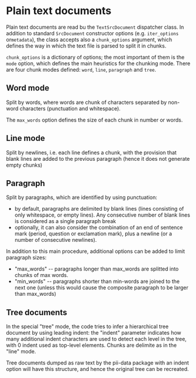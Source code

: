 # Plain text documents

Plain text documents are read bu the `TextSrcDocument` dispatcher class. In
addition to standard `SrcDocument` constructor options (e.g. `iter_options`
or`metadata`), the class accepts also a `chunk_options` argument, which
defines the way in which the text file is parsed to split it in chunks.

`chunk_options` is a dictionary of options; the most important of them is the
`mode` option, which defines the main heuristics for the chunking mode. There
are four chunk modes defined: `word`, `line`, `paragraph` and `tree`.


## Word mode

Split by words, where words are chunk of characters separated by non-word
characters (punctuation and whitespace).

The `max_words` option defines the size of each chunk in number or words.


## Line mode

Split by newlines, i.e. each line defines a chunk, with the provision that
blank lines are added to the previous paragraph (hence it does not generate
empty chunks)


## Paragraph

Split by paragraphs, which are identified by using punctuation:
 - by default, paragraphs are delimited by blank lines (lines consisting of
   only whitespace, or empty lines). Any consecutive number of blank lines is
   considered as a single paragraph break
 - optionally, it can also consider the combination of an end of sentence mark
   (period, question or exclamation mark), plus a newline (or a number of
   consecutive newlines).

In addition to this main procedure, additional options can be added to limit
paragraph sizes:
 * "max_words" -- paragraphs longer than max_words are splitted into chunks of
   max words.
 * "min_words" -- paragraphs shorter than min-words are joined to the next one
   (unless this would cause the composite paragraph to be larger than max_words)


## Tree documents

In the special "tree" mode, the code tries to infer a hierarchical tree
document by using leading indent: the "indent" parameter indicates how many
additional indent characters are used to detect each level in the tree, with 0
indent used as top-level elements. Chunks are delimite as in the "line" mode.

Tree documents dumped as raw text by the pii-data package with an indent option
will have this structure, and hence the original tree can be recreated.
